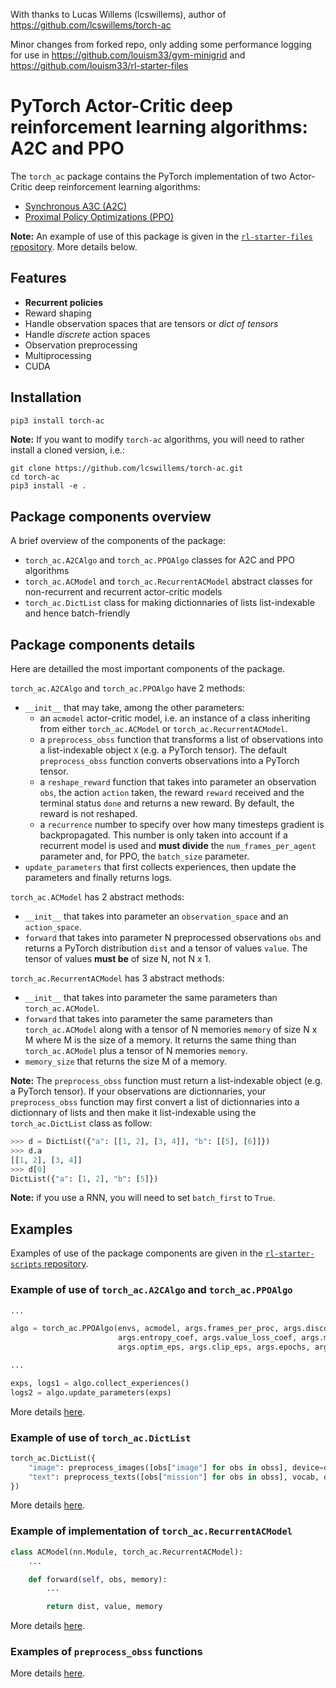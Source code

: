 With thanks to Lucas Willems (lcswillems), author of https://github.com/lcswillems/torch-ac

Minor changes from forked repo, only adding some performance logging for use in https://github.com/louism33/gym-minigrid and https://github.com/louism33/rl-starter-files




# PyTorch Actor-Critic deep reinforcement learning algorithms: A2C and PPO

The `torch_ac` package contains the PyTorch implementation of two Actor-Critic deep reinforcement learning algorithms:

- [Synchronous A3C (A2C)](https://arxiv.org/pdf/1602.01783.pdf)
- [Proximal Policy Optimizations (PPO)](https://arxiv.org/pdf/1707.06347.pdf)

**Note:** An example of use of this package is given in the [`rl-starter-files` repository](https://github.com/lcswillems/rl-starter-files). More details below.

## Features

- **Recurrent policies**
- Reward shaping
- Handle observation spaces that are tensors or _dict of tensors_
- Handle _discrete_ action spaces
- Observation preprocessing
- Multiprocessing
- CUDA

## Installation

```bash
pip3 install torch-ac
```

**Note:** If you want to modify `torch-ac` algorithms, you will need to rather install a cloned version, i.e.:
```
git clone https://github.com/lcswillems/torch-ac.git
cd torch-ac
pip3 install -e .
```

## Package components overview

A brief overview of the components of the package:

- `torch_ac.A2CAlgo` and `torch_ac.PPOAlgo` classes for A2C and PPO algorithms
- `torch_ac.ACModel` and `torch_ac.RecurrentACModel` abstract classes for non-recurrent and recurrent actor-critic models
- `torch_ac.DictList` class for making dictionnaries of lists list-indexable and hence batch-friendly

## Package components details

Here are detailled the most important components of the package.

`torch_ac.A2CAlgo` and `torch_ac.PPOAlgo` have 2 methods:
- `__init__` that may take, among the other parameters:
    - an `acmodel` actor-critic model, i.e. an instance of a class inheriting from either `torch_ac.ACModel` or `torch_ac.RecurrentACModel`.
    - a `preprocess_obss` function that transforms a list of observations into a list-indexable object `X` (e.g. a PyTorch tensor). The default `preprocess_obss` function converts observations into a PyTorch tensor.
    - a `reshape_reward` function that takes into parameter an observation `obs`, the action `action` taken, the reward `reward` received and the terminal status `done` and returns a new reward. By default, the reward is not reshaped.
    - a `recurrence` number to specify over how many timesteps gradient is backpropagated. This number is only taken into account if a recurrent model is used and **must divide** the `num_frames_per_agent` parameter and, for PPO, the `batch_size` parameter.
- `update_parameters` that first collects experiences, then update the parameters and finally returns logs.

`torch_ac.ACModel` has 2 abstract methods:
- `__init__` that takes into parameter an `observation_space` and an `action_space`.
- `forward` that takes into parameter N preprocessed observations `obs` and returns a PyTorch distribution `dist` and a tensor of values `value`. The tensor of values **must be** of size N, not N x 1.

`torch_ac.RecurrentACModel` has 3 abstract methods:
- `__init__` that takes into parameter the same parameters than `torch_ac.ACModel`.
- `forward` that takes into parameter the same parameters than `torch_ac.ACModel` along with a tensor of N memories `memory` of size N x M where M is the size of a memory. It returns the same thing than `torch_ac.ACModel` plus a tensor of N memories `memory`.
- `memory_size` that returns the size M of a memory.

**Note:** The `preprocess_obss` function must return a list-indexable object (e.g. a PyTorch tensor). If your observations are dictionnaries, your `preprocess_obss` function may first convert a list of dictionnaries into a dictionnary of lists and then make it list-indexable using the `torch_ac.DictList` class as follow:

```python
>>> d = DictList({"a": [[1, 2], [3, 4]], "b": [[5], [6]]})
>>> d.a
[[1, 2], [3, 4]]
>>> d[0]
DictList({"a": [1, 2], "b": [5]})
```

**Note:** if you use a RNN, you will need to set `batch_first` to `True`.

## Examples

Examples of use of the package components are given in the [`rl-starter-scripts` repository](https://github.com/lcswillems/torch-rl).

### Example of use of `torch_ac.A2CAlgo` and `torch_ac.PPOAlgo`

```python
...

algo = torch_ac.PPOAlgo(envs, acmodel, args.frames_per_proc, args.discount, args.lr, args.gae_lambda,
                        args.entropy_coef, args.value_loss_coef, args.max_grad_norm, args.recurrence,
                        args.optim_eps, args.clip_eps, args.epochs, args.batch_size, preprocess_obss)

...

exps, logs1 = algo.collect_experiences()
logs2 = algo.update_parameters(exps)
```

More details [here](https://github.com/lcswillems/rl-starter-files/blob/master/scripts/train.py).

### Example of use of `torch_ac.DictList`

```python
torch_ac.DictList({
    "image": preprocess_images([obs["image"] for obs in obss], device=device),
    "text": preprocess_texts([obs["mission"] for obs in obss], vocab, device=device)
})
```

More details [here](https://github.com/lcswillems/rl-starter-files/blob/master/utils/format.py).

### Example of implementation of `torch_ac.RecurrentACModel`

```python
class ACModel(nn.Module, torch_ac.RecurrentACModel):
    ...

    def forward(self, obs, memory):
        ...

        return dist, value, memory
```

More details [here](https://github.com/lcswillems/rl-starter-files/blob/master/model.py).

### Examples of `preprocess_obss` functions

More details [here](https://github.com/lcswillems/rl-starter-files/blob/master/utils/format.py).

